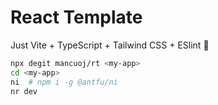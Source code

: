 # React Template

Just Vite + TypeScript + Tailwind CSS + ESlint 🤏

```sh
npx degit mancuoj/rt <my-app>
cd <my-app>
ni  # npm i -g @antfu/ni
nr dev
```
